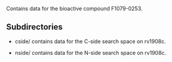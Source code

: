Contains data for the bioactive compound F1079-0253.

## Subdirectories

- cside/ contains data for the C-side search space on rv1908c.

- nside/ contains data for the N-side search space on rv1908c.

